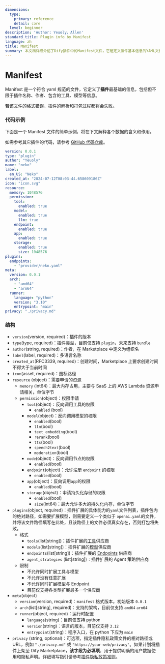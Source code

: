 ```yaml
---
dimensions:
  type:
    primary: reference
    detail: core
  level: beginner
description: 'Author: Yeuoly，Allen'
standard_title: Plugin info by Manifest
language: zh
title: Manifest
summary: 本文档详细介绍了Dify插件中的Manifest文件，它是定义插件基本信息的YAML文件。文档包含完整的代码示例和详细的结构说明，涵盖插件版本、类型、作者、名称、资源使用、权限申请、功能定义、运行时等各方面的配置信息。
---
```


# Manifest

Manifest 是一个符合 yaml 规范的文件，它定义了**插件**最基础的信息，包括但不限于插件名称、作者、包含的工具、模型等信息。

若该文件的格式错误，插件的解析和打包过程都将会失败。

### 代码示例

下面是一个 Manifest 文件的简单示例，将在下文解释各个数据的含义和作用。

如需参考其它插件的代码，请参考 [GitHub 代码仓库](https://github.com/langgenius/dify-official-plugins/blob/main/tools/google/manifest.yaml)。

```yaml
version: 0.0.1
type: "plugin"
author: "Yeuoly"
name: "neko"
label:
  en_US: "Neko"
created_at: "2024-07-12T08:03:44.658609186Z"
icon: "icon.svg"
resource:
  memory: 1048576
  permission:
    tool:
      enabled: true
    model:
      enabled: true
      llm: true
    endpoint:
      enabled: true
    app:
      enabled: true
    storage: 
      enabled: true
      size: 1048576
plugins:
  endpoints:
    - "provider/neko.yaml"
meta:
  version: 0.0.1
  arch:
    - "amd64"
    - "arm64"
  runner:
    language: "python"
    version: "3.10"
    entrypoint: "main"
privacy: "./privacy.md"
```

### 结构

* `version`(version, required)：插件的版本
* `type`(type, required)：插件类型，目前仅支持 `plugin`，未来支持 `bundle`
* `author`(string, required)：作者，在 Marketplace 中定义为组织名
* `label`(label, required)：多语言名称
* `created_at`(RFC3339, required)：创建时间，Marketplace 上要求创建时间不得大于当前时间
* `icon`(asset, required)：图标路径
* `resource` (object)：需要申请的资源
  * `memory` (int64)：最大内存占用，主要与 SaaS 上的 AWS Lambda 资源申请相关，单位字节
  * `permission`(object)：权限申请
    * `tool`(object)：反向调用工具的权限
      * `enabled` (bool)
    * `model`(object)：反向调用模型的权限
      * `enabled`(bool)
      * `llm`(bool)
      * `text_embedding`(bool)
      * `rerank`(bool)
      * `tts`(bool)
      * `speech2text`(bool)
      * `moderation`(bool)
    * `node`(object)：反向调用节点的权限
      * `enabled`(bool)
    * `endpoint`(object)：允许注册 `endpoint` 的权限
      * `enabled`(bool)
    * `app`(object)：反向调用`app`的权限
      * `enabled`(bool)
    * `storage`(object)：申请持久化存储的权限
      * `enabled`(bool)
      * `size`(int64)：最大允许多大的持久化内存，单位字节
* `plugins`(object, required)：插件扩展的具体能力的`yaml`文件列表，插件包内的绝对路径，如需要扩展模型，则需要定义一个类似于 `openai.yaml`的文件，并将该文件路径填写在此处，且该路径上的文件必须真实存在，否则打包将失败。
  * 格式
    * `tools`(list\[string])：插件扩展的[工具](tool.md)供应商
    * `models`(list\[string])：插件扩展的[模型](model/)供应商
    * `endpoints`(list\[string])：插件扩展的 [Endpoints](endpoint.md) 供应商
    * `agent_strategies` (list\[string])：插件扩展的 Agent 策略供应商
  * 限制
    * 不允许同时扩展工具与模型
    * 不允许没有任意扩展
    * 不允许同时扩展模型与 Endpoint
    * 目前仅支持各类型扩展最多一个供应商
* `meta`(object)
  * `version`(version, required)：`manifest` 格式版本，初始版本 `0.0.1`
  * `arch`(list\[string], required)：支持的架构，目前仅支持 `amd64` `arm64`
  * `runner`(object, required)：运行时配置
    * `language`(string)：目前仅支持 python
    * `version`(string)：语言的版本，目前仅支持 `3.12`
    * `entrypoint`(string)：程序入口，在 python 下应为 `main`
* `privacy` (string, optional)：可选项，指定插件隐私政策文件的相对路径或 URL，例如 `"./privacy.md"` 或 `"https://your-web/privacy"`。如果计划将插件上架至 Dify Marketplace，**该字段为必填项**，用于提供明确的用户数据使用和隐私声明。详细填写指引请参考[插件隐私政策准则](../publish-plugins/publish-to-dify-marketplace/plugin-privacy-protection-guidelines.md)。